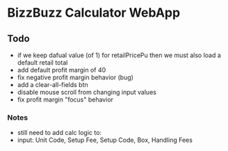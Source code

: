 # BizzBuzz Calculator WebApp

## Todo

- if we keep dafual value (of 1) for retailPricePu then we must also load a default retail total
- add default profit margin of 40
- fix negative profit margin behavior (bug)
- add a clear-all-fields btn
- disable mouse scroll from changing input values
- fix profit margin "focus" behavior

### Notes

- still need to add calc logic to:
- input: Unit Code, Setup Fee, Setup Code, Box, Handling Fees

